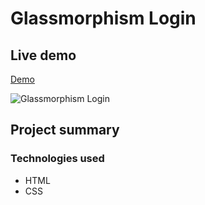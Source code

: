# Glassmorphism Login

## Live demo
[Demo](https://glassmorphism-log-in-page.netlify.app/)

![Glassmorphism Login](https://res.cloudinary.com/dgm9zfiuo/image/upload/v1698859173/Portfolio%20projects/view_dxu2k2.png)

## Project summary

### Technologies used
* HTML
* CSS
